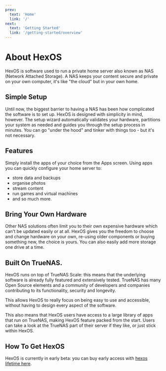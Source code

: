 ```yaml
---
prev:
  text: 'Home'
  link: '/'
next:
  text: 'Getting Started'
  link: '/getting-started/overview'
---
```


# About HexOS

HexOS is software used to run a private home server also known as NAS (Network Attached Storage). A NAS keeps your content secure and private on your own computer, it's like "the cloud" but in your own home.

## Simple Setup

Until now, the biggest barrier to having a NAS has been how complicated the software is to set up. HexOS is designed with simplicity in mind, however. The setup wizard automatically validates your hardware, partitions your system as needed and guides you through the setup process in minutes. You can go "under the hood" and tinker with things too - but it's not necessary.

## Features

Simply install the apps of your choice from the Apps screen. Using apps you can quickly configure your home server to:
- store data and backups
- organise photos
- stream content
- run games and virtual machines 
- and so much more. 

## Bring Your Own Hardware
Other NAS solutions often limit you to their own expensive hardware which can't be updated easily or at all. HexOS gives you the freedom to choose and change hardware on your own, re-using older components or buying something new, the choice is yours. You can also easily add more storage one drive at a time.

## Built On TrueNAS.

HexOS runs on top of TrueNAS Scale: this means that the underlying software is already fully featured and extensively tested. TrueNAS has many Open Source elements and a community of developers and companies contributing to its functionality, security and longevity.

This allows HexOS to really focus on being easy to use and accessible, without having to design every aspect of the software.

This also means that HexOS users have access to a large library of apps that run on TrueNAS, making HexOS feature packed from the start. Users can take a look at the TrueNAS part of their server if they like, or just stick within HexOS.

## How To Get HexOS

HexOS is currently in early beta: you can buy early access with [hexos lifetime here](https://hexos.com/#earlyaccess). 
